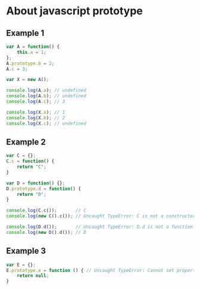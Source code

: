 # About javascript prototype
## Example 1
```javascript
var A = function() {
    this.a = 1;
};
A.prototype.b = 2;
A.c = 3;

var X = new A();

console.log(A.a); // undefined
console.log(A.b); // undefined
console.log(A.c); // 3

console.log(X.a); // 1
console.log(X.b); // 2
console.log(X.c); // undefined
```

## Example 2
```javascript
var C = {};
C.c = function() {
    return "C";
}

var D = function() {};
D.prototype.d = function() {
    return "D";
}

console.log(C.c()); 	  // C
console.log(new C().c()); // Uncaught TypeError: C is not a constructor

console.log(D.d()); 	  // Uncaught TypeError: D.d is not a function
console.log(new D().d()); // D
```

## Example 3
```javascript
var E = {};
E.prototype.e = function () { // Uncaught TypeError: Cannot set property 'e' of undefined
    return null;
}
```
